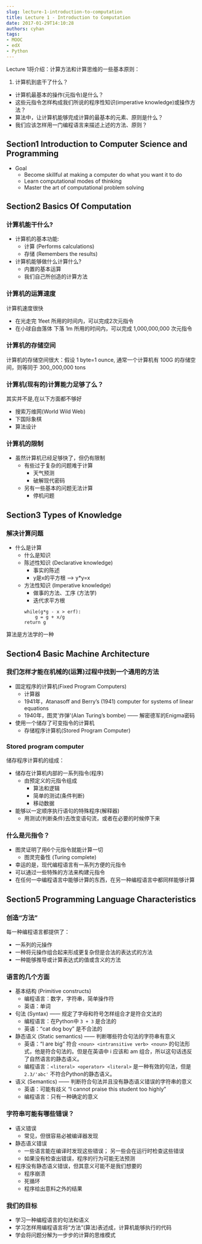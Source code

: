 ```yaml
---
slug: lecture-1-introduction-to-computation
title: Lecture 1 - Introduction to Computation
date: 2017-01-29T14:10:28
authors: cyhan
tags: 
- MOOC
- edX
- Python
---
```


Lecture 1将介绍：计算方法和计算思维的一些基本原则：     
1.  计算机到底干了什么？
- 计算机最基本的操作(元指令)是什么？
- 这些元指令怎样构成我们所说的程序性知识(imperative knowledge)或操作方法？
- 算法中，让计算机能够完成计算的最基本的元素、原则是什么？
- 我们应该怎样用一门编程语言来描述上述的方法、原则？

<!-- truncate -->

## Section1 Introduction to Computer Science and Programming
- Goal
    - Become skillful at making a computer do what you want it to do
    - Learn computational modes of thinking
    - Master the art of computational problem solving

## Section2 Basics Of Computation
### 计算机能干什么?
- 计算机的基本功能:
    - 计算 (Performs calculations)
    - 存储 (Remembers the results)
- 计算机能够做什么计算什么?
    - 内置的基本运算
    - 我们自己所创造的计算方法

### 计算机的运算速度

计算机速度很快
- 在光走完 1feet 所用的时间内，可以完成2次元指令
- 在小球自由落体 下落 1m 所用的时间内，可以完成 1,000,000,000 次元指令

### 计算机的存储空间

计算机的存储空间很大：假设 1 byte=1 ounce, 通常一个计算机有 100G 的存储空间，则等同于 300,,000,000 tons

### 计算机(现有的)计算能力足够了么？

其实并不是,在以下方面都不够好
- 搜索万维网(World Wild Web)
- 下国际象棋
- 算法设计

### 计算机的限制

- 虽然计算机已经足够快了，但仍有限制
    - 有些过于复杂的问题难于计算
        - 天气预测
        - 破解现代密码
    - 另有一些基本的问题无法计算
        - 停机问题

## Section3 Types of Knowledge
### 解决计算问题
- 什么是计算
    - 什么是知识
    - 陈述性知识 (Declarative knowledge)
        - 事实的陈述
        - y是x的平方根 --> y*y=x
    - 方法性知识 (Imperative knowledge)
        - 做事的方法、工序 (方法学)
        - 迭代求平方根
        ```
        while(g*g - x > erf):
            g = g + x/g
        return g
        ```

算法是方法学的一种

## Section4 Basic Machine Architecture
### 我们怎样才能在机械的(运算)过程中找到一个通用的方法
- 固定程序的计算机(Fixed Program Computers)
    - 计算器
    - 1941年，Atanasoff and Berry’s (1941) computer for systems of linear equations
    - 1940年，图灵'炸弹'(Alan Turing’s bombe) —— 解密德军的Enigma密码
- 使用一个储存了可变指令的计算机
    - 存储程序计算机(Stored Program Computer)

### Stored program computer
储存程序计算机的组成：
- 储存在计算机内部的一系列指令(程序)
    - 由预定义的元指令组成
        - 算法和逻辑
        - 简单的测试(条件判断)
        - 移动数据
- 能够以一定顺序执行语句的特殊程序(解释器)
    - 用测试(判断条件)去改变语句流，或者在必要的时候停下来

### 什么是元指令？
- 图灵证明了用6个元指令就能计算一切
    - 图灵完备性 (Turing complete)
- 幸运的是，现代编程语言有一系列方便的元指令
- 可以通过一些特殊的方法来构建元指令
- 在任何一中编程语言中能够计算的东西，在另一种编程语言中都同样能够计算

## Section5 Programming Language Characteristics
### 创造“方法”
每一种编程语言都提供了：
- 一系列的元操作
- 一种将元操作组合起来形成更复杂但是合法的表达式的方法
- 一种能够推导或计算表达式的值或含义的方法

### 语言的几个方面
- 基本结构 (Primitive constructs)
    - 编程语言：数字，字符串，简单操作符
    - 英语：单词
- 句法 (Syntax) —— 规定了字母和符号怎样组合才是符合文法的
    - 编程语言：在Python中 `3 + 3` 是合法的
    - 英语：“cat dog boy” 是不合法的
- 静态语义 (Static semantics) —— 判断哪些符合句法的字符串有意义
    - 英语：“I are big” 符合 ``<noun> <intransitive verb> <noun>`` 的句法形式，他是符合句法的。但是在英语中 i 应该和 am 组合，所以这句话违反了自然语言的静态语义。
    - 编程语言：``<literal> <operator> <literal>`` 是一种有效的句法，但是 `2.3/'abc'` 不符合Python的静态语义。
- 语义 (Semantics) —— 判断符合句法并且没有静态语义错误的字符串的意义
    - 英语：可能有歧义
    “I cannot praise this student too highly”
    - 编程语言：只有一种确定的意义

### 字符串可能有哪些错误？
- 语义错误
    - 常见，但很容易必被编译器发现
- 静态语义错误
    - 一些语言能在编译时发现这些错误；
    另一些会在运行时检查这些错误
    - 如果没有检查出错误，程序的行为可能无法预测
- 程序没有静态语义错误，但其意义可能不是我们想要的
    - 程序崩溃
    - 死循环
    - 程序给出意料之外的结果

### 我们的目标
- 学习一种编程语言的句法和语义
- 学习怎样用编程语言将“方法”(算法)表述成，计算机能够执行的代码
- 学会将问题分解为一步步的计算的思维模式
